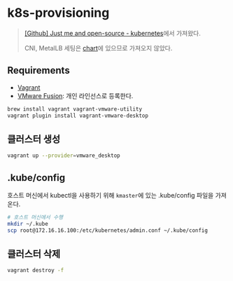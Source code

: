 # k8s-provisioning

> [[Github] Just me and open-source - kubernetes](https://github.com/justmeandopensource/kubernetes/tree/master/vagrant-provisioning)에서 가져왔다.
>
> CNI, MetalLB 세팅은 [chart](../chart)에 있으므로 가져오지 않았다.

## Requirements

- [Vagrant](https://www.vagrantup.com/)
- [VMware Fusion](https://www.vmware.com/products/fusion.html): 개인 라인선스로 등록한다.

```Bash
brew install vagrant vagrant-vmware-utility
vagrant plugin install vagrant-vmware-desktop
```

## 클러스터 생성

```Bash
vagrant up --provider=vmware_desktop
```

## .kube/config

호스트 머신에서 kubectl을 사용하기 위해 `kmaster`에 있는 .kube/config 파일을 가져온다.

```Bash
# 호스트 머신에서 수행
mkdir ~/.kube
scp root@172.16.16.100:/etc/kubernetes/admin.conf ~/.kube/config
```

## 클러스터 삭제

```Bash
vagrant destroy -f
```
